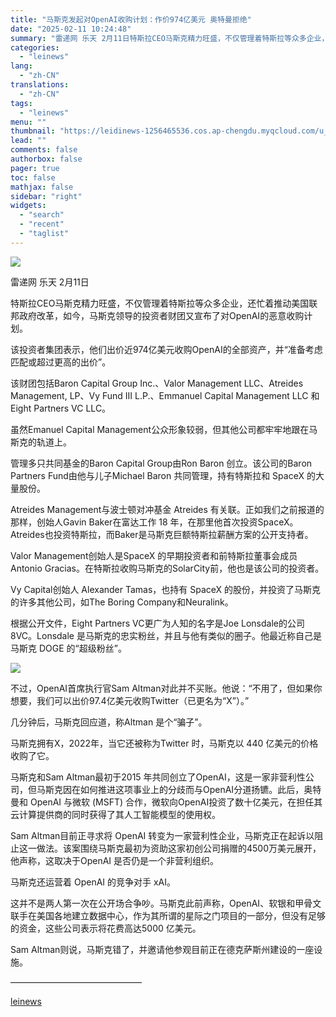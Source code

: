 ```yaml
---
title: "马斯克发起对OpenAI收购计划：作价974亿美元 奥特曼拒绝"
date: "2025-02-11 10:24:48"
summary: "雷递网 乐天 2月11日特斯拉CEO马斯克精力旺盛，不仅管理着特斯拉等众多企业，还忙着推动美国联邦政..."
categories:
  - "leinews"
lang:
  - "zh-CN"
translations:
  - "zh-CN"
tags:
  - "leinews"
menu: ""
thumbnail: "https://leidinews-1256465536.cos.ap-chengdu.myqcloud.com/u_News/20250211/6387486628564570117320246.jpeg"
lead: ""
comments: false
authorbox: false
pager: true
toc: false
mathjax: false
sidebar: "right"
widgets:
  - "search"
  - "recent"
  - "taglist"
---
```


![](https://p3-sign.toutiaoimg.com/tos-cn-i-axegupay5k/1daaa592290e4fe7a25dfcb168b99455~tplv-tt-origin-web:gif.jpeg?_iz=58558&from=article.pc_detail&lk3s=953192f4&x-expires=1739845207&x-signature=5Bc0bpMeyRAnkK3w9gEUIbmVwEM%3D)

雷递网 乐天 2月11日

特斯拉CEO马斯克精力旺盛，不仅管理着特斯拉等众多企业，还忙着推动美国联邦政府改革，如今，马斯克领导的投资者财团又宣布了对OpenAI的恶意收购计划。

该投资者集团表示，他们出价近974亿美元收购OpenAI的全部资产，并“准备考虑匹配或超过更高的出价”。

该财团包括Baron Capital Group Inc.、Valor Management LLC、Atreides Management, LP、Vy Fund III L.P.、Emmanuel Capital Management LLC 和 Eight Partners VC LLC。

虽然Emanuel Capital Management公众形象较弱，但其他公司都牢牢地跟在马斯克的轨道上。

管理多只共同基金的Baron Capital Group由Ron Baron 创立。该公司的Baron Partners Fund由他与儿子Michael Baron 共同管理，持有特斯拉和 SpaceX 的大量股份。

Atreides Management与波士顿对冲基金 Atreides 有关联。正如我们之前报道的那样，创始人Gavin Baker在富达工作 18 年，在那里他首次投资SpaceX。Atreides也投资特斯拉，而Baker是马斯克巨额特斯拉薪酬方案的公开支持者。

Valor Management创始人是SpaceX 的早期投资者和前特斯拉董事会成员Antonio Gracias。在特斯拉收购马斯克的SolarCity前，他也是该公司的投资者。

Vy Capital创始人 Alexander Tamas，也持有 SpaceX 的股份，并投资了马斯克的许多其他公司，如The Boring Company和Neuralink。

根据公开文件，Eight Partners VC更广为人知的名字是Joe Lonsdale的公司 8VC。Lonsdale 是马斯克的忠实粉丝，并且与他有类似的圈子。他最近称自己是马斯克 DOGE 的“超级粉丝”。

![](https://p3-sign.toutiaoimg.com/tos-cn-i-6w9my0ksvp/abf6cdb789b4422abfff0c35d5266211~tplv-tt-origin-web:gif.jpeg?_iz=58558&from=article.pc_detail&lk3s=953192f4&x-expires=1739845207&x-signature=dHefIWWobSdcHvv6XWSn%2B8lGJ2E%3D)

不过，OpenAI首席执行官Sam Altman对此并不买账。他说：“不用了，但如果你想要，我们可以出价97.4亿美元收购Twitter（已更名为“X”）。”

几分钟后，马斯克回应道，称Altman 是个“骗子”。

马斯克拥有X，2022年，当它还被称为Twitter 时，马斯克以 440 亿美元的价格收购了它。

马斯克和Sam Altman最初于2015 年共同创立了OpenAI，这是一家非营利性公司，但马斯克因在如何推进这项事业上的分歧而与OpenAI分道扬镳。此后，奥特曼和 OpenAI 与微软 (MSFT) 合作，微软向OpenAI投资了数十亿美元，在担任其云计算提供商的同时获得了其人工智能模型的使用权。

Sam Altman目前正寻求将 OpenAI 转变为一家营利性企业，马斯克正在起诉以阻止这一做法。该案围绕马斯克最初为资助这家初创公司捐赠的4500万美元展开，他声称，这取决于OpenAI 是否仍是一个非营利组织。

马斯克还运营着 OpenAI 的竞争对手 xAI。

这并不是两人第一次在公开场合争吵。马斯克此前声称，OpenAI、软银和甲骨文联手在美国各地建立数据中心，作为其所谓的星际之门项目的一部分，但没有足够的资金，这些公司表示将花费高达5000 亿美元。

Sam Altman则说，马斯克错了，并邀请他参观目前正在德克萨斯州建设的一座设施。

———————————————

[leinews](https://www.leinews.com/n28999/detail.html)

